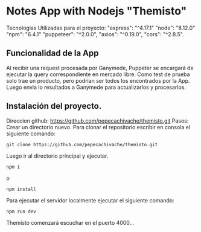 # Notes App with Nodejs "Themisto"
Tecnologias Utilizadas para el proyecto: "express": "^4.17.1" "node": "8.12.0" "npm": "6.4.1" "puppeteer": "^2.0.0",
"axios": "^0.19.0",  "cors": "^2.8.5".

## Funcionalidad de la App
 Al recibir una request procesada por Ganymede, Puppeter se encargará de ejecutar la query correspondiente en mercado libre. Como test de prueba solo trae un producto, pero podrian ser todos los encontrados por la App.
 Luego envia lo resultados a Ganymede para actualizarlos y procesarlos.

## Instalación del proyecto.

Direccion github: https://github.com/pepecachivache/themisto.git Pasos: Crear un directorio nuevo. Para clonar el repositorio escribir en consola el siguiente comando:
 ```
 git clone https://github.com/pepecachivache/themisto.git
 
 ```
  Luego ir al directorio principal y ejecutar.
 
 ```
 npm i
 ```
 o
 ```
 npm install
 ```
 
  Para ejecutar el servidor localmente ejecutar el siguiente comando:
 ```
 npm run dev
 ```
 
 Themisto comenzará escuchar en el puerto 4000...
 

 
 

 
 
